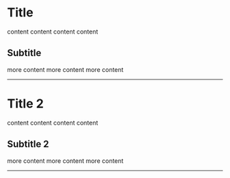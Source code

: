 # Title

content content content content

## Subtitle

more content more content more content

* * *

# Title 2

content content content content

## Subtitle 2

more content more content more content

* * *